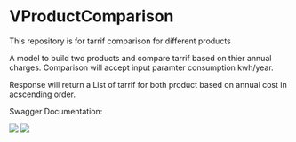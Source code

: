 # VProductComparison
This repository is for tarrif comparison for different products 

A model to build two products and compare tarrif based on thier annual charges. Comparison will accept input paramter consumption kwh/year.

Response will return a List of tarrif for both product based on annual cost in acscending order.

Swagger Documentation:

<img src="https://drive.google.com/open?id=1CMdrQ-3hQthupVUxNm72j3ICU7YYzxfP"/>

<img src="https://drive.google.com/open?id=1E_wvJiWMitsN5Pg7uDrNgYLXHGzGBFXN"/>
